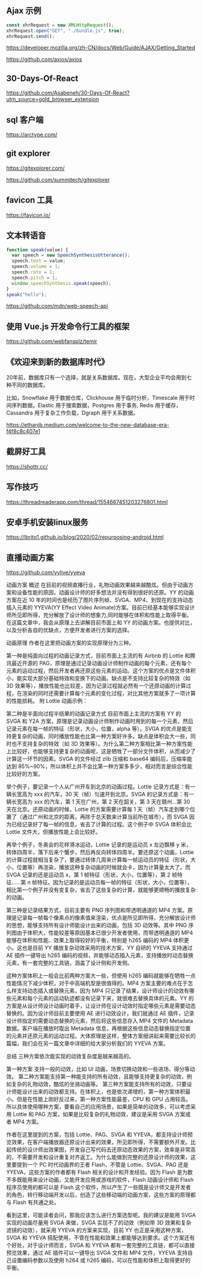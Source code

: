 ## Ajax 示例

```js
const xhrRequest = new XMLHttpRequest();
xhrRequest.open("GET", "./bundle.js", true);
xhrRequest.send();
```

https://developer.mozilla.org/zh-CN/docs/Web/Guide/AJAX/Getting_Started

https://github.com/axios/axios

## 30-Days-Of-React

https://github.com/Asabeneh/30-Days-Of-React?utm_source=gold_browser_extension

## sql 客户端

https://arctype.com/

## git explorer

https://gitexplorer.com/

https://github.com/summitech/gitexplorer

## favicon 工具

https://favicon.io/

## 文本转语音

```js
function speak(value) {
  var speech = new SpeechSynthesisUtterance();
  speech.text = value;
  speech.volume = 1;
  speech.rate = 1;
  speech.pitch = 1;
  window.speechSynthesis.speak(speech);
}
speak("hello");
```


https://github.com/mdn/web-speech-api


## 使用 Vue.js 开发命令行工具的框架

https://github.com/webfansplz/temir

## 《欢迎来到新的数据库时代》


20年前，数据库只有一个选择，就是关系数据库。现在，大型企业平均会用到七种不同的数据库。

比如，Snowflake 用于数据仓库，Clickhouse 用于临时分析，Timescale 用于时间序列数据，Elastic 用于搜索数据，Postgres 用于事务, Redis 用于缓存，Cassandra 用于复杂工作负载，Dgraph 用于关系数据。

https://ethanjb.medium.com/welcome-to-the-new-database-era-f4f8c8c407e1


## 截屏好工具

https://shottr.cc/


## 写作技巧

https://threadreaderapp.com/thread/1554667451203276801.html


## 安卓手机安装linux服务

https://lbrito1.github.io/blog/2020/02/repurposing-android.html

## 直播动画方案

https://github.com/yylive/yyeva

动画方案
概述
在目前的视频直播行业，礼物动画效果越来越酷炫。但由于动画方案和设备性能的原因，动画设计师的好多想法并没有得到很好的还原。YY 的动画方案在近 10 年的时间也是经历了图片序列帧、SVGA、MP4、到现在的支持动态插入元素的 YYEVA(YY Effect Video Animate)方案。目前已经基本能够实现设计师所见即所得，充分解放了设计师的想象力,同时能够在体积和性能上取得平衡。 在这篇文章中，我会从原理上去讲解目前市面上和 YY 的动画方案。也提供对比，以及分析各自的优缺点，方便开发者进行方案的选择。

动画原理
作者在这里把动画方案的实现原理分为三种。

第一种是纯面向过程的动画记录方式，目前市面上主流的有 Airbnb 的 Lottie 和腾讯最近开源的 PAG，原理是通过记录动画设计师制作动画的每个元素，还有每个元素的运动过程，然后开发者再还原这些元素的运动。这个方案的优点是文件体积小，能实现大部分基础特效和变换下的动画。缺点是不支持比较复杂的特效（如 3D 效果等），播放性能也比较差，因为记录过程就必然有一个还原动画的计算过程，在渲染的同时还需要计算每个元素的变化过程，对比其他方案就多了一项计算的性能损耗。 附 Lottie 动画示例：

第二种是半面向过程半结果的动画记录方式 目前市面上主流的方案有 YY 的 SVGA 和 Y2A 方案，原理是记录动画设计师制作动画时用到的每一个元素，然后记录元素在每一帧的特征（形状，大小，位置，alpha 等）。SVGA 的优点是能支持更复杂的动画，同时播放性能也比第一种方案好许多。缺点是体积会大一些，同时也不支持复杂的特效（如 3D 效果等）。为什么第二种方案相比第一种方案性能上比较好，也能够支持更复杂的动画呢，这是牺牲了一部分文件体积，从而减少了计算这一环节的因素。SVGA 的文件经过 zlib 压缩和 base64 编码后，压缩率能达到 85%~90%，所以体积上并不会比第一种方案多多少，相对而言是综合性能比较好的方案。

举个例子，要记录一个人从广州开车到北京的动画过程。Lottie 记录方式是：有一辆长宽高为 xxx 的汽车，30 天（帧）匀速开到北京。SVGA 的记录方式是：有一辆长宽高为 xxx 的汽车，第 1 天在广州，第 2 天在韶关，第 3 天在赣州…第 30 天在北京。还原动画的时候，Lottie 的方案需要计算每 1 天（帧）汽车走到哪个位置了（通过广州和北京的距离，再除于总天数来计算当前所在城市），而 SVGA 因为已经记录好了每一帧的信息，省去了计算的过程。这个例子中 SVGA 体积会比 Lottie 文件大，但播放性能上会比较好。

再举个例子，冬奥会的花样滑冰运动，Lottie 记录的是运动员 x 左边飘移 y 米，转体四周半，落下后来个蟹步，然后再反向转体四周半。要还原这个动画，Lottie 的计算过程就相当复杂了，要通过转体几周来计算每一帧运动员的特征（形状，大小，位置等）再渲染，播放这种复杂动画的时候就会卡，因为计算量太大了。而 SVGA 记录的还是运动员 x，第 1 帧特征（形状，大小，位置等），第 2 帧特征......第 n 帧特征。因为记录的是运动员每一帧的特征（形状，大小，位置等），相比第一个例子并没有变复杂，省去了这些复杂的计算，就能够更顺畅的播放复杂的动画。

第三种是记录结果方式，目前主要有 PNG 序列图和带透明通道的 MP4 方案。原理是记录每一帧每个像素点的像素值来渲染，优点是所见即所得，充分解放设计师的思想，能够支持所有设计师能设计出来的动画，包括 3D 动效等。其中 PNG 序列图由于体积大，性能较差等原因基本已很少开发者使用，而带透明通道的 MP4 能够在体积和性能、效果上取得较好的平衡，特别是 h265 编码的 MP4 体积更小。这也是目前 YY 播放复杂动效采用的技术方案，YY 自研的 YYEVA 支持通过 AE 插件一键导出 h265 编码的视频，并能够动态插入元素，支持播放时动态替换元素，有一套完整的工具链，涵盖了设计侧和开发侧。

这种方案体积上一般会比前两种方案大一些，但使用 h265 编码就能够在牺牲一点性能情况下减少体积，对于中高端机型是很值得的。MP4 方案主要的难点在于怎么样支持动态插入或替换元素，因为 MP4 只记录了结果，设计师设计的动效有哪些元素和每个元素的运动轨迹都没有记录下来，就很难去替换具体的元素。YY 的方案是从设计师设计动画时着手，让设计师在设计动效时指定哪些元素是需要动态替换的。因为设计师目前主要使用 AE 进行动效设计，我们就通过 AE 插件，记录设计师指定的需要动态替换的元素，然后将这些信息存入 MP4 文件的 Metadata 数据。客户端在播放时取出 Metadata 信息，再根据这些信息动态替换指定位置的元素并还原元素的运动过程。大体原理是这样，整体方案细讲起来需要比较长的篇幅，我们会在另一篇文章中详细的给大家分析我们的 YYEVA 方案。

总结
三种方案依次能实现的动效复杂度是越来越高的。

第一种方案 支持一般的动效，比如 UI 动画，场景切换动效和一些进场、得分等动效。
第二种方案能支持第一种能支持的所有动效，且能够支持更复杂的动效，例如复杂的礼物动效，酷炫的坐骑动画等。
第三种方案能支持所有的动效，只要设计师能设计出来的动效都支持。在体积上，也是依次递增的，第一种方案体积最小。但是在性能上刚好反过来，第一种方案性能最差，CPU 和 GPU 占用较高。
所以具体使用哪种方案，要看自己的应用场景，如果是简单的动效多，可以考虑采用 Lottie 和 PAG 方案，如果是比较复杂的礼物动效，建议是采用 SVGA 方案或者 MP4 方案。

作者在这里提到的方案，包括 Lottie、PAG、SVGA 和 YYEVA，都支持设计师预览效果，在客户端播放器还原设计出来的效果，所见即所得，不需要额外开发。比起传统的设计师出效果图，开发自己写代码去还原动态效果的方案，效率是非常高的，不需要开发和设计重复对齐返工。为什么能做到完整的还原设计师的效果，这里要提到一个 PC 时代动画界的王者 Flash，不管是 Lottie、SVGA、PAG 还是 YYEVA，这些方案的作者都有 Flash 相关的设计和开发经验。因为 Flash 是为数不多既能用来设计动画，又能开发应用或游戏的软件，Flash 动画设计师和 Flash 程序员使用的都可以是 Flash 这个软件，所以产生了一些既是设计师又是开发者的角色，转行移动端开发以后，创造了这些移动端的动画方案，这些方案的原理都与 Flash 有共通之处。

看到这里，可能读者会问，那我应该怎么进行方案选型呢。我的建议是能用 SVGA 实现的动画尽量用 SVGA 来做，SVGA 实现不了的动效（例如带 3D 效果和复杂滤镜的动效），就采用 YYEVA 的方案来实现，目前 YY 也正是采用这种方案，SVGA 和 YYEVA 搭配使用，不管在性能和效果上都能够达到要求。这个方案还有个好处，对于设计师而言，SVGA 和 YYEVA 都有一套完整的工具链，都可以直接预览效果，通过 AE 插件可以一键导出 SVGA 文件和 MP4 文件，YYEVA 支持自己设置编码参数以及使用 h264 或 h265 编码，可以在性能和体积上取得更好的平衡。
